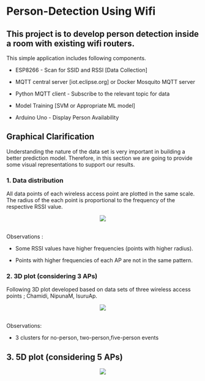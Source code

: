 # Person-Detection Using Wifi

## This project is to develop person detection inside a room with existing wifi routers.

This simple application includes following components.

* ESP8266 - Scan for SSID and RSSI [Data Collection]

* MQTT central server [iot.eclipse.org] or Docker Mosquito MQTT server

* Python MQTT client - Subscribe to the relevant topic for data 

* Model Training [SVM or Appropriate ML model]

* Arduino Uno - Display Person Availability

## Graphical Clarification

Understanding the nature of the data set is very important in building a better prediction model. Therefore, in this section we are going to provide some visual representations to support our results.

### 1. Data distribution

All data points of each wireless access point are plotted in the same scale. The radius of the each point is proportional to the frequency of the respective RSSI value.

<div align="center">
   <img src="Document/Graphs/data_scatter_plot.png">
</div>
<br/>

Observations :
* Some RSSI values have higher frequencies (points with higher radius).

* Points with higher frequencies of each AP are not in the same pattern. 

### 2. 3D plot (considering 3 APs)

Following 3D plot developed based on data sets of  three wireless access points ; Chamidi, NipunaM, IsuruAp. 

<div align="center">
   <img src="Document/Graphs/3d-view.png">
</div>
<br/>

Observations:

* 3 clusters for no-person, two-person,five-person events 

## 3. 5D plot (considering 5 APs)

<div align="center">
   <img src="Document/Graphs/6d-view.png">
</div>
<br/>

